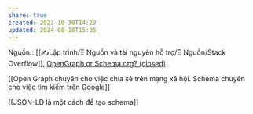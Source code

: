 ```yaml
---
share: true
created: 2023-10-30T14:29
updated: 2024-08-18T15:05
---
```

Nguồn:: [[✍️Lập trình/Ξ Nguồn và tài nguyên hỗ trợ/Ξ Nguồn/Stack Overflow]], [OpenGraph or Schema.org? (closed)](https://stackoverflow.com/a/17589792/3416774)

[[Open Graph chuyên cho việc chia sẻ trên mạng xã hội. Schema chuyên cho việc tìm kiếm trên Google]] 

[[JSON-LD là một cách để tạo schema]]